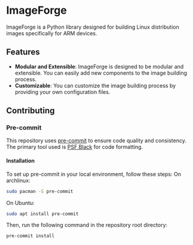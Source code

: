# ImageForge

ImageForge is a Python library designed for building Linux distribution images specifically for ARM devices.

## Features

- **Modular and Extensible**: ImageForge is designed to be modular and extensible. You can easily add new components to the image building process.
- **Customizable**: You can customize the image building process by providing your own configuration files.

## Contributing

### Pre-commit

This repository uses [pre-commit](https://pre-commit.com/) to ensure code quality and consistency. The primary tool used is [PSF Black](https://github.com/psf/black) for code formatting.

#### Installation

To set up pre-commit in your local environment, follow these steps:
On archlinux:
```bash
sudo pacman -S pre-commit
```

On Ubuntu:
```bash
sudo apt install pre-commit
```

Then, run the following command in the repository root directory:
```bash
pre-commit install
```

